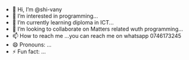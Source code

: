 - 👋 Hi, I’m @shi-vany
- 👀 I’m interested in  programming...
- 🌱 I’m currently learning diploma in ICT...
- 💞️ I’m looking to collaborate on Matters related wuth programming...
- 📫 How to reach me ...you can reach me on whatsapp 0746173245
- 😄 Pronouns: ...
- ⚡ Fun fact: ...

<!---
shi-vany/shi-vany is a ✨ special ✨ repository because its `README.md` (this file) appears on your GitHub profile.
You can click the Preview link to take a look at your changes.
--->
